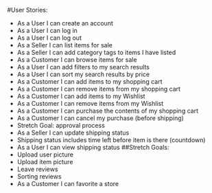 #User Stories:

* As a User I can create an account
* As a User I can log in
* As a User I can log out
* As a Seller I can list items for sale
* As a Seller I can add category tags to items I have listed
* As a Customer I can browse items for sale
* As a User I can add filters to my search results
* As a User I can sort my search results by price
* As a Customer I can add items to my shopping cart
* As a Customer I can remove items from my shopping cart
* As a Customer I can add items to my Wishlist
* As a Customer I can remove items from my Wishlist
* As a Customer I can purchase the contents of my shopping cart
* As a Customer I can cancel my purchase (before shipping)
* Stretch Goal: approval process
* As a Seller I can update shipping status
* Shipping status includes time left before item is there (countdown)
* As a User I can view shipping status
##Stretch Goals:
* Upload user picture
* Upload item picture
* Leave reviews
* Sorting reviews
* As a Customer I can favorite a store
